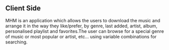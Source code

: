 ## Client Side

MHM is an application which allows the users to download the music and arrange it in the way they like/prefer, by genre, last added, artist, album, personalised playlist and favorites.The user can browse for a special genre of music or most popular or artist, etc... using variable combinations for searching.
